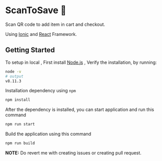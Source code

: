 # ScanToSave 🛒

Scan QR code to add item in cart and checkout.

Using [Ionic](https://ionicframework.com/docs) and [React](https://reactjs.org/) Framework.


## Getting Started

To setup in local , First install [Node.js](https://nodejs.org) , Verify the installation, by running:

```bash
node -v
# output
v8.11.3
```

Installation dependency using `npm` 

```bash
npm install
```

After the dependency is installed, you can start application and run this command 

```bash	
npm run start
```

Build the application using this command

```bash
npm run build
```

**NOTE:** Do revert me with creating issues or creating pull request.


